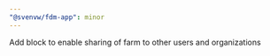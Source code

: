 ```yaml
---
"@svenvw/fdm-app": minor
---
```


Add block to enable sharing of farm to other users and organizations

